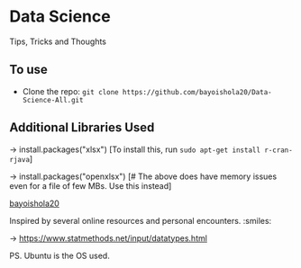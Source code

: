 # Data Science

Tips, Tricks and Thoughts

## To use

* Clone the repo: `git clone https://github.com/bayoishola20/Data-Science-All.git`

## Additional Libraries Used

&rightarrow; install.packages("xlsx") [To install this, run `sudo apt-get install r-cran-rjava`]

&rightarrow; install.packages("openxlsx") [# The above does have memory issues even for a file of few MBs. Use this instead]

[bayoishola20](https://github.com/bayoishola20/)

Inspired by several online resources and personal encounters. :smiles:

&rightarrow; https://www.statmethods.net/input/datatypes.html

PS. Ubuntu is the OS used.